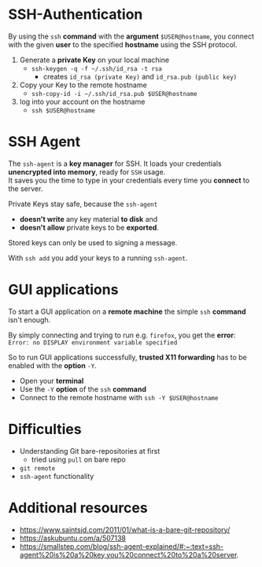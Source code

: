 SSH-Authentication
====================

By using the `ssh` **command** with the **argument** `$USER@hostname`,
you connect with the given **user** to the specified **hostname** using the SSH protocol.

1. Generate a **private Key** on your local machine
    * `ssh-keygen -q -f ~/.ssh/id_rsa -t rsa`
        * creates `id_rsa (private Key)` and `id_rsa.pub (public key)`
2. Copy your Key to the remote hostname
   * `ssh-copy-id -i ~/.ssh/id_rsa.pub $USER@hostname`
3. log into your account on the hostname
   * `ssh $USER@hostname`


# SSH Agent

The `ssh-agent` is a **key manager** for SSH. It loads your credentials **unencrypted into memory**,
ready for `SSH` usage.</br>
It saves you the time to type in your credentials every time you **connect** to the server.

Private Keys stay safe, because the `ssh-agent`
* **doesn't write** any key material **to disk** and
* **doesn't allow** private keys to be **exported**.

Stored keys can only be used to signing a message.

With `ssh add` you add your keys to a running `ssh-agent`.


# GUI applications

To start a GUI application on a **remote machine** the simple `ssh` **command** isn't enough.

By simply connecting and trying to run e.g. `firefox`, you get the **error**:</br>
`Error: no DISPLAY environment variable specified`

So to run GUI applications successfully, **trusted X11 forwarding** has to be enabled with the **option** `-Y`.

* Open your **terminal**
* Use the `-Y` **option** of the `ssh` **command**
* Connect to the remote hostname with `ssh -Y $USER@hostname`


# Difficulties

* Understanding Git bare-repositories at first
    * tried using `pull` on bare repo
* `git remote`
* `ssh-agent` functionality


# Additional resources

* https://www.saintsjd.com/2011/01/what-is-a-bare-git-repository/
* https://askubuntu.com/a/507138
* https://smallstep.com/blog/ssh-agent-explained/#:~:text=ssh-agent%20is%20a%20key,you%20connect%20to%20a%20server.
